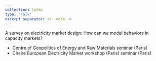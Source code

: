 ```yaml
---
collection: talks
type: "Talk"
excerpt_separator: <!--more-->
---
```


A survey on electricity market design: How can we model behaviors in capacity markets?

  * Centre of Geopolitics of Energy and Raw Materials seminar (Paris)
  * Chaire European Electricity Market workshop (Paris) seminar (Paris)

 <!--more--> 
